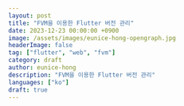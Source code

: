 ```yaml
---
layout: post
title: "FVM을 이용한 Flutter 버전 관리"
date: 2023-12-23 00:00:00 +0900
image: /assets/images/eunice-hong-opengraph.jpg
headerImage: false
tag: ["flutter", "web", "fvm"]
category: draft
author: eunice-hong
description: "FVM을 이용한 Flutter 버전 관리"
languages: ["ko"]
draft: true
---
```


